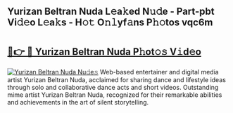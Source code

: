 ## Yurizan Beltran Nuda L𝚎a𝚔ed N𝚞𝚍e - Part-pbt Vi𝚍𝚎o L𝚎a𝚔s - H𝚘𝚝 O𝚗𝚕yf𝚊ns P𝚑𝚘tos vqc6m

# <h2><a href="http://kfey3c.oniu.top/?m=Yurizan+Beltran+Nuda">🔗👉 🔴 Yurizan Beltran Nuda P𝚑ot𝚘𝚜 V𝚒d𝚎o</a></h2>

[![Yurizan Beltran Nuda Nu𝚍e𝚜](https://i.imgur.com/0qMVB7G.gif)](http://kfey3c.oniu.top/?m=Yurizan+Beltran+Nuda)
Web-based entertainer and digital media artist Yurizan Beltran Nuda, acclaimed for sharing dance and lifestyle ideas through solo and collaborative dance acts and short videos. Outstanding mime artist Yurizan Beltran Nuda, recognized for their remarkable abilities and achievements in the art of silent storytelling.  
